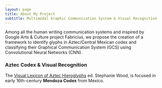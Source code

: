 ```yaml
---
layout: page
title: About My Project
subtitle: Multimodal Graphic Communication System & Visual Recognition
---
```


Among all the human writing communication systems and inspired by Google Arts & Culture project Fabricius, we propose the creation of a framework to identify glyphs in Aztec/Central Mexican codex and classifying their Graphical Communication System (GCS) using Convolutional Neural Networks (CNN).

### Aztec Codex & Visual Recognition

The [Visual Lexicon of Aztec Hieroglyphs](https://aztecglyphs.uoregon.edu/) ed. Stephanie Wood, is focused in early 16th-century **Mendoza Codex** from Mexico.
